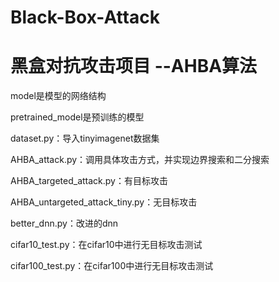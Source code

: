 # Black-Box-Attack
黑盒对抗攻击项目 --AHBA算法
=======

model是模型的网络结构

pretrained_model是预训练的模型

dataset.py：导入tinyimagenet数据集

AHBA_attack.py：调用具体攻击方式，并实现边界搜索和二分搜索

AHBA_targeted_attack.py：有目标攻击

AHBA_untargeted_attack_tiny.py：无目标攻击

better_dnn.py：改进的dnn

cifar10_test.py：在cifar10中进行无目标攻击测试

cifar100_test.py：在cifar100中进行无目标攻击测试

